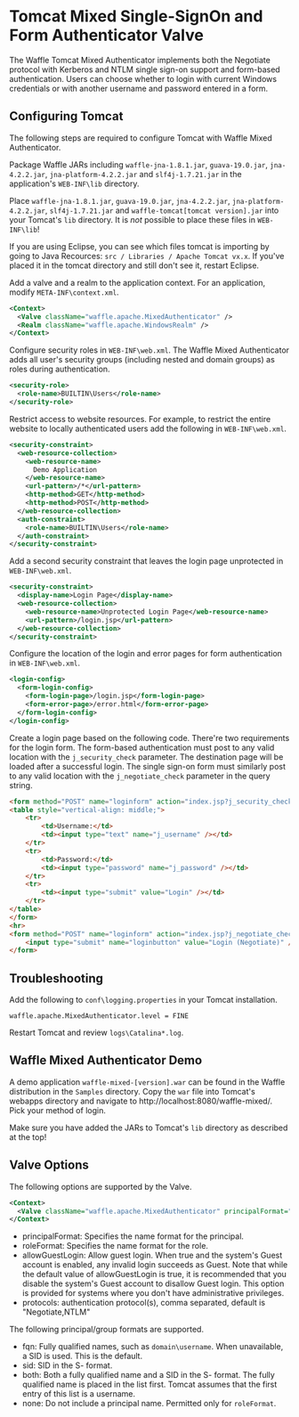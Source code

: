 Tomcat Mixed Single-SignOn and Form Authenticator Valve
=======================================================

The Waffle Tomcat Mixed Authenticator implements both the Negotiate protocol with Kerberos and NTLM single sign-on support and form-based authentication. Users can choose whether to login with current Windows credentials or with another username and password entered in a form. 

Configuring Tomcat
------------------

The following steps are required to configure Tomcat with Waffle Mixed Authenticator. 

Package Waffle JARs including `waffle-jna-1.8.1.jar`, `guava-19.0.jar`, `jna-4.2.2.jar`, `jna-platform-4.2.2.jar` and `slf4j-1.7.21.jar` in the application's `WEB-INF\lib` directory.

Place  `waffle-jna-1.8.1.jar`, `guava-19.0.jar`, `jna-4.2.2.jar`, `jna-platform-4.2.2.jar`, `slf4j-1.7.21.jar` and `waffle-tomcat[tomcat version].jar` into your Tomcat's `lib` directory. It is *not* possible to place these files in `WEB-INF\lib`!

If you are using Eclipse, you can see which files tomcat is importing by going to Java Recources: `src / Libraries / Apache Tomcat vx.x`. If you've placed it in the tomcat directory and still don't see it, restart Eclipse.

Add a valve and a realm to the application context. For an application, modify `META-INF\context.xml`. 

``` xml
<Context>
  <Valve className="waffle.apache.MixedAuthenticator" />
  <Realm className="waffle.apache.WindowsRealm" />
</Context>
```

Configure security roles in `WEB-INF\web.xml`. The Waffle Mixed Authenticator adds all user's security groups (including nested and domain groups) as roles during authentication. 

``` xml
<security-role>
  <role-name>BUILTIN\Users</role-name>
</security-role>
```

Restrict access to website resources. For example, to restrict the entire website to locally authenticated users add the following in `WEB-INF\web.xml`. 

``` xml
<security-constraint>
  <web-resource-collection>
    <web-resource-name>
      Demo Application
    </web-resource-name>
    <url-pattern>/*</url-pattern>
    <http-method>GET</http-method>
    <http-method>POST</http-method>
  </web-resource-collection>
  <auth-constraint>
    <role-name>BUILTIN\Users</role-name>
  </auth-constraint>
</security-constraint>
```

Add a second security constraint that leaves the login page unprotected in `WEB-INF\web.xml`. 

``` xml
<security-constraint>
  <display-name>Login Page</display-name>
  <web-resource-collection>
    <web-resource-name>Unprotected Login Page</web-resource-name>
    <url-pattern>/login.jsp</url-pattern>
  </web-resource-collection>
</security-constraint>
```

Configure the location of the login and error pages for form authentication in `WEB-INF\web.xml`. 

``` xml
<login-config>
  <form-login-config>
    <form-login-page>/login.jsp</form-login-page>  
    <form-error-page>/error.html</form-error-page>  
  </form-login-config>
</login-config>
```

Create a login page based on the following code. There're two requirements for the login form. The form-based authentication must post to any valid location with the `j_security_check` parameter. The destination page will be loaded after a successful login. The single sign-on form must similarly post to any valid location with the `j_negotiate_check` parameter in the query string. 

``` html
<form method="POST" name="loginform" action="index.jsp?j_security_check">
<table style="vertical-align: middle;">
    <tr>
        <td>Username:</td>
        <td><input type="text" name="j_username" /></td>
    </tr>
    <tr>
        <td>Password:</td>
        <td><input type="password" name="j_password" /></td>
    </tr>
    <tr>
        <td><input type="submit" value="Login" /></td>
    </tr>
</table>
</form>
<hr>
<form method="POST" name="loginform" action="index.jsp?j_negotiate_check">
    <input type="submit" name="loginbutton" value="Login (Negotiate)" />
</form>
```

Troubleshooting
---------------

Add the following to `conf\logging.properties` in your Tomcat installation. 

```
waffle.apache.MixedAuthenticator.level = FINE
```

Restart Tomcat and review `logs\Catalina*.log`. 

Waffle Mixed Authenticator Demo
-------------------------------

A demo application `waffle-mixed-[version].war` can be found in the Waffle distribution in the `Samples` directory. Copy the `war` file into Tomcat's webapps directory and navigate to http://localhost:8080/waffle-mixed/. Pick your method of login. 

Make sure you have added the JARs to Tomcat's `lib` directory as described at the top!

Valve Options
-------------

The following options are supported by the Valve. 

``` xml
<Context>
  <Valve className="waffle.apache.MixedAuthenticator" principalFormat="fqn" roleFormat="both" />
</Context>
```

* principalFormat: Specifies the name format for the principal.
* roleFormat: Specifies the name format for the role.
* allowGuestLogin: Allow guest login. When true and the system's Guest account is enabled, any invalid login succeeds as Guest. Note that while the default value of allowGuestLogin is true, it is recommended that you disable the system's Guest account to disallow Guest login. This option is provided for systems where you don't have administrative privileges. 
* protocols: authentication protocol(s), comma separated, default is "Negotiate,NTLM"

The following principal/group formats are supported. 

* fqn: Fully qualified names, such as `domain\username`. When unavailable, a SID is used. This is the default. 
* sid: SID in the S- format. 
* both: Both a fully qualified name and a SID in the S- format. The fully qualified name is placed in the list first. Tomcat assumes that the first entry of this list is a username.
* none: Do not include a principal name. Permitted only for `roleFormat`.
